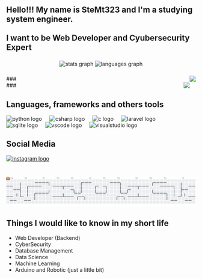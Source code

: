 <h2 align="left">Hello!!! My name is SteMt323 and I'm a studying system engineer.<br><br>I want to be Web Developer and Cyubersecurity Expert</h2>

###

<div align="center">
  <img src="https://github-readme-stats.vercel.app/api?username=SteMt323&hide_title=false&hide_rank=false&show_icons=true&include_all_commits=true&count_private=true&disable_animations=false&theme=dracula&locale=en&hide_border=false" height="150" alt="stats graph"  />
  <img src="https://github-readme-stats.vercel.app/api/top-langs?username=SteMt323&locale=en&hide_title=false&layout=compact&card_width=320&langs_count=5&theme=dracula&hide_border=false" height="150" alt="languages graph"  />
</div>

###
<div align="right">
<img align="right" height="200" src="https://avatars.githubusercontent.com/u/166463207?v=4"  />
</div>
###
<div align="right">
<img align="right" height="150" src="https://media4.giphy.com/media/1H7wK6RCCExDMaSS1g/200w.gif?cid=6c09b952p2u2jqktvqbd4xuw7p6vhd03977hm5rj7mr4kzdx&ep=v1_gifs_search&rid=200w.gif&ct=g"  />
</div>
###

<h2 align="left">Languages, frameworks and others tools</h2>
<div align="left">
  <img src="https://cdn.jsdelivr.net/gh/devicons/devicon/icons/python/python-original.svg" height="30" alt="python logo"  />
  <img width="12" />
  <img src="https://cdn.jsdelivr.net/gh/devicons/devicon/icons/csharp/csharp-original.svg" height="30" alt="csharp logo"  />
  <img width="12" />
  <img src="https://cdn.jsdelivr.net/gh/devicons/devicon/icons/c/c-original.svg" height="30" alt="c logo"  />
  <img width="12" />
  <img src="https://cdn.jsdelivr.net/gh/devicons/devicon/icons/laravel/laravel-original.svg" height="30" alt="laravel logo"  />
  <img width="12" />
  <img src="https://cdn.jsdelivr.net/gh/devicons/devicon/icons/sqlite/sqlite-original.svg" height="30" alt="sqlite logo"  />
  <img width="12" />
  <img src="https://cdn.jsdelivr.net/gh/devicons/devicon/icons/vscode/vscode-original.svg" height="30" alt="vscode logo"  />
  <img width="12" />
  <img src="https://cdn.jsdelivr.net/gh/devicons/devicon/icons/visualstudio/visualstudio-plain.svg" height="30" alt="visualstudio logo"  />
</div>

###
<h2 align="left">Social Media</h2>
<div align="left">
  <a href="https://www.instagram.com/stevenmejia732/?utm_source=ig_web_button_share_sheet" target="_blank">
    <img src="https://img.shields.io/static/v1?message=Instagram&logo=instagram&label=&color=E4405F&logoColor=white&labelColor=&style=for-the-badge" height="35" alt="instagram logo"  />
  </a>
</div>

###

<br clear="both">

<picture>
  <source media="(prefers-color-scheme: dark)" srcset="https://raw.githubusercontent.com/SteMt323/SteMt323/output/pacman-contribution-graph-dark.svg">
  <source media="(prefers-color-scheme: light)" srcset="https://raw.githubusercontent.com/SteMt323/SteMt323/output/pacman-contribution-graph.svg">
  <img alt="pacman contribution graph" src="https://raw.githubusercontent.com/SteMt323/SteMt323/output/pacman-contribution-graph.svg">
</picture>

<h2 align="left">Things I would like to know in my short life</h2>


- Web Developer (Backend)
- CyberSecurity
- Database Management
- Data Science
- Machine Learning
- Arduino and Robotic (just a little bit)
  
###

